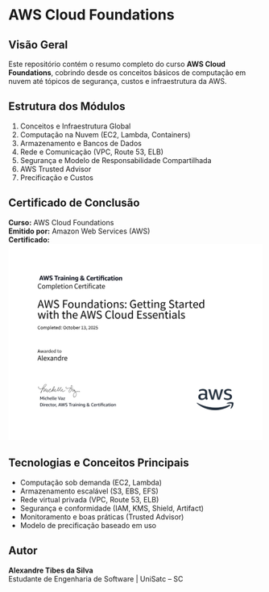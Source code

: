 # AWS Cloud Foundations

## Visão Geral
Este repositório contém o resumo completo do curso **AWS Cloud Foundations**, cobrindo desde os conceitos básicos de computação em nuvem até tópicos de segurança, custos e infraestrutura da AWS.

## Estrutura dos Módulos
1. Conceitos e Infraestrutura Global  
2. Computação na Nuvem (EC2, Lambda, Containers)  
3. Armazenamento e Bancos de Dados  
4. Rede e Comunicação (VPC, Route 53, ELB)  
5. Segurança e Modelo de Responsabilidade Compartilhada  
6. AWS Trusted Advisor  
7. Precificação e Custos  


## Certificado de Conclusão

**Curso:** AWS Cloud Foundations  
**Emitido por:** Amazon Web Services (AWS)  
**Certificado:**  
    <img src="docs/AWS Foundations.jpg" alt="AWS Foundations: Getting Started with the AWS Cloud Essentials" width="600px">

  

 

## Tecnologias e Conceitos Principais
- Computação sob demanda (EC2, Lambda)  
- Armazenamento escalável (S3, EBS, EFS)  
- Rede virtual privada (VPC, Route 53, ELB)  
- Segurança e conformidade (IAM, KMS, Shield, Artifact)  
- Monitoramento e boas práticas (Trusted Advisor)  
- Modelo de precificação baseado em uso  

## Autor
**Alexandre Tibes da Silva**  
Estudante de Engenharia de Software | UniSatc – SC  

